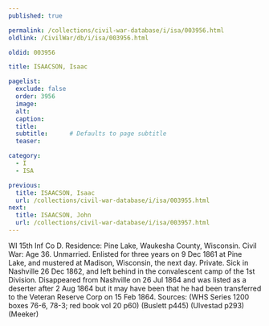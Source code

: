 ```yaml
---
published: true

permalink: /collections/civil-war-database/i/isa/003956.html
oldlink: /CivilWar/db/i/isa/003956.html

oldid: 003956

title: ISAACSON, Isaac

pagelist:
  exclude: false
  order: 3956
  image: 
  alt:
  caption:
  title:
  subtitle:      # Defaults to page subtitle
  teaser:

category: 
  - I 
  - ISA

previous:
  title: ISAACSON, Isaac
  url: /collections/civil-war-database/i/isa/003955.html  
next:
  title: ISAACSON, John
  url: /collections/civil-war-database/i/isa/003957.html   
---
```

WI 15th Inf Co D. Residence: Pine Lake, Waukesha County, Wisconsin. Civil War: Age 36. Unmarried. Enlisted for three years on 9 Dec 1861 at Pine Lake, and mustered at Madison, Wisconsin, the next day. Private. Sick in Nashville 26 Dec 1862, and left behind in the convalescent camp of the 1st Division. Disappeared from Nashville on 26 Jul 1864 and was listed as a deserter after 2 Aug 1864 but it may have been that he had been transferred to the Veteran Reserve Corp on 15 Feb 1864. Sources: (WHS Series 1200 boxes 76-6, 78-3; red book vol 20 p60) (Buslett p445) (Ulvestad p293) (Meeker)